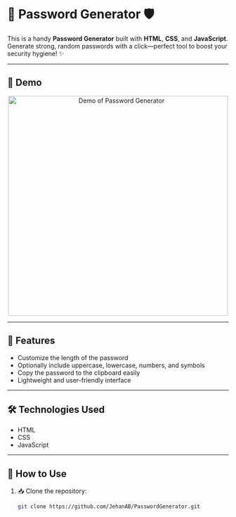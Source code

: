 # 🔑 Password Generator 🛡️

This is a handy **Password Generator** built with **HTML**, **CSS**, and **JavaScript**.  
Generate strong, random passwords with a click—perfect tool to boost your security hygiene! ✨

---

## 📸 Demo

<p align="center">
  <img src="demo.gif" alt="Demo of Password Generator" width="500"/>
</p>

---

## 🚀 Features
-  Customize the length of the password  
-  Optionally include uppercase, lowercase, numbers, and symbols  
-  Copy the password to the clipboard easily  
-  Lightweight and user-friendly interface  

---

## 🛠️ Technologies Used
-  HTML  
-  CSS  
-  JavaScript  

---

## 📂 How to Use
1. 📥 Clone the repository:
   ```bash
   git clone https://github.com/JehanAB/PasswordGenerator.git
